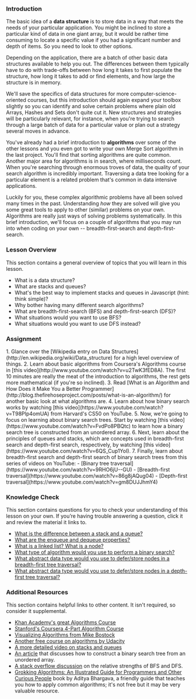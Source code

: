 ### Introduction

The basic idea of a **data structure** is to store data in a way that meets the needs of your particular application. You might be inclined to store a particular kind of data in one giant array, but it would be rather time consuming to locate a specific value if you had a significant number and depth of items. So you need to look to other options.

Depending on the application, there are a batch of other basic data structures available to help you out. The differences between them typically have to do with trade-offs between how long it takes to first populate the structure, how long it takes to add or find elements, and how large the structure is in memory.

We'll save the specifics of data structures for more computer-science-oriented courses, but this introduction should again expand your toolbox slightly so you can identify and solve certain problems where plain old Arrays, Hashes and Sets don't quite cut it. New structures and strategies will be particularly relevant, for instance, when you're trying to search through a large batch of data for a particular value or plan out a strategy several moves in advance.

You've already had a brief introduction to **algorithms** over some of the other lessons and you even got to write your own Merge Sort algorithm in the last project. You'll find that sorting algorithms are quite common. Another major area for algorithms is in search, where milliseconds count. When you're searching through enormous troves of data, the quality of your search algorithm is incredibly important. Traversing a data tree looking for a particular element is a related problem that's common in data intensive applications.

Luckily for you, these complex algorithmic problems have all been solved many times in the past. Understanding _how_ they are solved will give you some great tools to apply to other (similar) problems on your own. Algorithms are really just ways of solving problems systematically. In this brief introduction, we'll focus on a couple of algorithms that you may run into when coding on your own -- breadth-first-search and depth-first-search.

### Lesson Overview

This section contains a general overview of topics that you will learn in this lesson.

-   What is a data structure?
-   What are stacks and queues?
-   What's the best way to implement stacks and queues in Javascript (hint: think simple)?
-   Why bother having many different search algorithms?
-   What are breadth-first-search (BFS) and depth-first-search (DFS)?
-   What situations would you want to use BFS?
-   What situations would you want to use DFS instead?

### Assignment

<div class="lesson-content__panel" markdown="1">
  1. Glance over the [Wikipedia entry on Data Structures](http://en.wikipedia.org/wiki/Data_structure) for a high level overview of things.
  2. Learn about basic algorithms from Coursera's Algorithms course in [this video](http://www.youtube.com/watch?v=u2TwK3fED8A).  The first 10 minutes are really the meat of the introduction to algorithms, the rest gets more mathematical (if you're so inclined).
  3. Read [What is an Algorithm and How Does it Make You a Better Programmer](http://blog.thefirehoseproject.com/posts/what-is-an-algorithm/) for another basic look at what algorithms are.
  4. Learn about how binary search works by watching [this video](https://www.youtube.com/watch?v=T98PIp4omUA) from Harvard's CS50 on YouTube.
  5. Now, we're going to focus on learning about binary search trees. Start by watching [this video](https://www.youtube.com/watch?v=FvdPo8PBQtc) to learn how a binary search tree is constructed from an unordered array.
  6. Next, learn about the principles of queues and stacks, which are concepts used in breadth-first search and depth-first search, respectively, by watching [this video](https://www.youtube.com/watch?v=6QS_Cup1YoI).
  7. Finally, learn about breadth-first search and depth-first search of binary search trees from this series of videos on YouTube:
     -  [Binary tree traversal](https://www.youtube.com/watch?v=9RHO6jU--GU)
     -  [Breadth-first traversal](https://www.youtube.com/watch?v=86g8jAQug04)
     -  [Depth-first traversal](https://www.youtube.com/watch?v=gm8DUJJhmY4)
</div>

### Knowledge Check

This section contains questions for you to check your understanding of this lesson on your own. If you’re having trouble answering a question, click it and review the material it links to.

-   <a class="knowledge-check-link" href="https://www.youtube.com/watch?v=6QS_Cup1YoI">What is the difference between a stack and a queue?</a>
-   <a class="knowledge-check-link" href="http://blog.thefirehoseproject.com/posts/what-is-an-algorithm/">What are the enqueue and dequeue properties?</a>
-   <a class="knowledge-check-link" href="https://en.wikipedia.org/wiki/Data_structure#Examples">What is a linked list? What is a node?</a>
-   <a class="knowledge-check-link" href="https://youtu.be/T98PIp4omUA?t=20">What type of algorithm would you use to perform a binary search?</a>
-   <a class="knowledge-check-link" href="https://youtu.be/86g8jAQug04?t=103">What abstract data type would you use to defer/store nodes in a breadth-first tree traversal?</a>
-   <a class="knowledge-check-link" href="https://youtu.be/gm8DUJJhmY4?t=499">What abstract data type would you use to defer/store nodes in a depth-first tree traversal?</a>

### Additional Resources

This section contains helpful links to other content. It isn't required, so consider it supplemental.

-   [Khan Academy's great Algorithms Course](https://www.khanacademy.org/computing/computer-science/algorithms)
-   [Stanford's Coursera 4-Part Algorithm Course](https://www.coursera.org/specializations/algorithms)
-   [Visualizing Algorithms from Mike Bostock](http://bost.ocks.org/mike/algorithms/)
-   [Another free course on algorithms by Udacity](https://www.udacity.com/course/cs215)
-   [A more detailed video on stacks and queues](https://www.youtube.com/watch?v=idrrIMXXeHM)
-   [An article](https://web.archive.org/web/20221207000421/https://www.crondose.com/2016/06/create-a-binary-search-tree-array) that discusses how to construct a binary search tree from an unordered array.
-   [A stack overflow discussion](https://stackoverflow.com/questions/3332947/when-is-it-practical-to-use-depth-first-search-dfs-vs-breadth-first-search-bf) on the relative strengths of BFS and DFS.
-   [Grokking Algorithms: An Illustrated Guide for Programmers and Other Curious People](https://www.amazon.com/Grokking-Algorithms-illustrated-programmers-curious/dp/1617292230) book by Aditya Bhargava, a friendly guide that teaches you how to apply common algorithms; it's not free but it may be very valuable resource.
